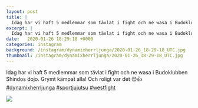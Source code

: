```yaml
---
layout: post
title: |
  Idag har vi haft 5 medlemmar som tävlat i fight och ne wasa i Budoklubben Shindos dojo
excerpt: |
  Idag har vi haft 5 medlemmar som tävlat i fight och ne wasa i Budoklubben Shindos dojo. Grymt kämpat alla! Och roligt var det 😊👍   
date:   2020-01-26 18:29:18 +0000
categories: instagram
background: /instagram/dynamixherrljunga/2020-01-26_18-29-18_UTC.jpg
thumbnail: /instagram/dynamixherrljunga/2020-01-26_18-29-18_UTC.jpg
---
```

Idag har vi haft 5 medlemmar som tävlat i fight och ne wasa i Budoklubben Shindos dojo. Grymt kämpat alla! Och roligt var det 😊👍 [#dynamixherrljunga](https://www.instagram.com/explore/tags/dynamixherrljunga/) [#sportjujutsu](https://www.instagram.com/explore/tags/sportjujutsu/) [#westfight](https://www.instagram.com/explore/tags/westfight/)



<img src='/www-dynamix-herrljunga/instagram/dynamixherrljunga/2020-01-26_18-29-18_UTC.jpg' class='img-fluid' />
